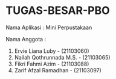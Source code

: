 # TUGAS-BESAR-PBO

Nama Aplikasi : Mini Perpustakaan

Nama Anggota : 
1. Ervie Liana Luby        - (21103060)
2. Nailah Qothrunnada M.S. - (21103065)
3. Fikri Fahmi Azim        - (21103088)
4. Zarif Afzal Ramadhan    - (21103097)
